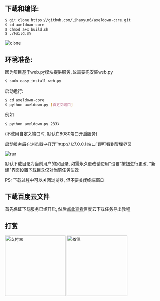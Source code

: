 ## 下载和编译:

``` bash
$ git clone https://github.com/lihaoyun6/axeldown-core.git
$ cd axeldown-core
$ chmod a+x build.sh
$ ./build.sh
```
![clone](https://github.com/lihaoyun6/axeldown-core/blob/master/screenshot/build.jpg)

## 环境准备:

因为项目基于web.py模块提供服务, 故需要先安装web.py

``` bash
$ sudo easy_install web.py
```

启动运行:

``` bash
$ cd axeldown-core
$ python axeldown.py [自定义端口]
```
例如
``` bash
$ python axeldown.py 2333
```
(不使用自定义端口时, 默认在8080端口开启服务)

启动服务后在浏览器中打开"<http://127.0.0.1:端口>"即可看到管理界面

![run](https://github.com/lihaoyun6/axeldown-core/blob/master/screenshot/run.jpg)

默认下载目录为当前用户的家目录, 如需永久更改请使用"设置"按钮进行更改, "新建"界面设置下载目录仅对当前任务生效 

PS: 下载过程中可以关闭浏览器, 但不要关闭终端窗口

## 下载百度云文件

首先保证下载服务已经开启, 然后[点此查看](baidu.md)百度云下载任务导出教程    

## 打赏
<div>
<img src="../donate/alipay.png" width = "200" alt="支付宝" align=center />
<img src="../donate/wechatpay.png" width = "200" alt="微信" align=center />
</div>
